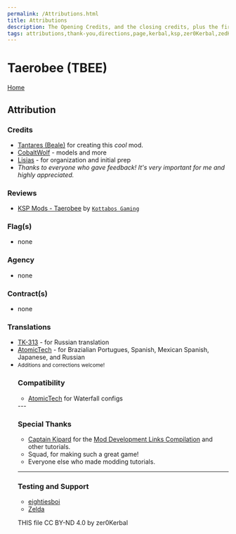 ```yaml
---
permalink: /Attributions.html
title: Attributions
description: The Opening Credits, and the closing credits, plus the first of two (or is three) end credit scenes
tags: attributions,thank-you,directions,page,kerbal,ksp,zer0Kerbal,zedK
---
```

<!--Attributions.md v1.4.0.0
Taerobee (TBEE)
created: 25 Mar 2022 
updated: 06 Feb 2023

TEMPLATE: Attributions.md v1.0.8.0
created: 01 Feb 2022
updated: 06 Feb 2023
-->

<script src="https://kit.fontawesome.com/0ea5493613.js" crossorigin="anonymous"></script>
<i class="fa fa-gear fa-spin fa-3x" style="color: firebrick"></i>

# Taerobee (TBEE)

[Home](./index.md)

## Attribution

### Credits

<ul>
  <li><a href="https://forum.kerbalspaceprogram.com/index.php?/profile/70533-beale/"><alt="Beale" src="https://kerbal-forum-uploads.s3.us-west-2.amazonaws.com/monthly_2021_02/scrongolable.thumb.png.34a204aec1a871db4d1cee8a3549ce62.png" width="50px" height="50px" > Tantares (Beale)</a> for creating this <i>cool</i> mod.</li>
  <li><a href="https://forum.kerbalspaceprogram.com/index.php?/profile/105588-cobaltwolf/"><alt="CobaltWolf" src="https://kerbal-forum-uploads.s3.us-west-2.amazonaws.com/monthly_2019_02/PFP_2019.thumb.jpg.1bfcc53a8d2175db2f28bf8f0181a37f.jpg" width="50px" height="50px" > CobaltWolf</a> - models and more</li>
  <li><a href="https://forum.kerbalspaceprogram.com/index.php?/profile/187168-lisias/"><alt="Lisias" src="https://kerbal-forum-uploads.s3.us-west-2.amazonaws.com/monthly_2018_03/_HR0cDovL3d3dy5zcGFjZS5jb20vaW1hZ2VzL2kvMDAwLzAyMS81NDcvb3JpZ2luYWwvbGFpa2EuanBn.thumb_34e7fcb6640d163b3f2d08e4ae72bbaf.ba2fb8fa0e945f312ac6da46b71659fd" width="50px" height="50px" > Lisias</a> - for organization and initial prep</li>
  <li><i>Thanks to everyone who gave feedback! It's very important for me and highly appreciated.</i></li>
</ul>

### Reviews

* [KSP Mods - Taerobee](https://youtu.be/yz1PsuLLpho) by [`Kottabos Gaming`](https://forum.kerbalspaceprogram.com/index.php?/profile/36583-kottabos/)

### Flag(s)

* none

### Agency

* none

### Contract(s)

* none

### Translations

<ul>
  <li><a href="https://forum.kerbalspaceprogram.com/index.php?/profile/175537-tk-313/"><alt="TK-313" src="https://kerbal-forum-uploads.s3.us-west-2.amazonaws.com/monthly_2017_03/trooper1.jpg.076deefe5a8420bd1ec0482bfd436502.jpg" width="50px" height="50px" > TK-313</a> - for Russian translation</li>
  <li><a href="https://forum.kerbalspaceprogram.com/index.php?/profile/210823-atomictech/"><alt="AtomicTech" src="https://kerbal-forum-uploads.s3.us-west-2.amazonaws.com/monthly_2022_01/nnew.thumb.png.305e3a4249626c64c5c73fba659b71b8.png" width="50px" height="50px" > AtomicTech</a> - for Brazialian Portugues, Spanish, Mexican Spanish, Japanese, and Russian</li>
  <li><small>Additions and corrections welcome!</small></li>

### Compatibility

<ul>
  <li><a href="[AtomicTech](https://forum.kerbalspaceprogram.com/index.php?/profile/210823-atomictech/)"><alt="AtomicTech" src="https://kerbal-forum-uploads.s3.us-west-2.amazonaws.com/monthly_2022_01/nnew.thumb.png.305e3a4249626c64c5c73fba659b71b8.png" width="50px" height="50px" > AtomicTech</a> for Waterfall configs</li>
</ul>
---

### Special Thanks

<ul>
  <li><a href="https://forum.kerbalspaceprogram.com/index.php?/profile/70516-captainkipard/"><alt="Captain Kipard" src="https://kerbal-forum-uploads.s3.us-west-2.amazonaws.com/monthly_12_2015/itsame.png.3227b08e54fc9e3eaa0c6c2ad8e9ad07.thumb.png.5d3a3eb0344a23048ea58826e47b9781.png" width="50px" height="50px" > Captain Kipard</a> for the <a href="https://forum.kerbalspaceprogram.com/index.php?/topic/85372-*/"> Mod Development Links Compilation</a> and other tutorials.</li>
  <li>Squad, for making such a great game!</li>
  <li>Everyone else who made modding tutorials.</li>
</ul>

---

### Testing and Support

<ul>
  <li><a href="https://forum.kerbalspaceprogram.com/index.php?/profile/133828-eightiesboi/"><alt="eightiesboi" src="https://kerbal-forum-uploads.s3.us-west-2.amazonaws.com/monthly_2018_01/happy_velociraptor_dinosaur_greeting_cards-r918b99ab65894a198682f360e419773a_xvuak_8byvr_512.thumb.jpg.00c28897eef8a91ee74f6cb59a9bbb5f.jpg" width="50px" height="50px" > eightiesboi</a></li>
  <li><a href="https://forum.kerbalspaceprogram.com/index.php?/profile/66411-zelda/"><alt="Zelda" src="https://kerbal-forum-uploads.s3.us-west-2.amazonaws.com/monthly_2019_07/LoZ_RGB_960x960.thumb.jpg.32a815400e819b11482764bdea71373c.jpg" width="50px" height="50px" > Zelda</a></li>
</ul>

THIS file CC BY-ND 4.0 by zer0Kerbal